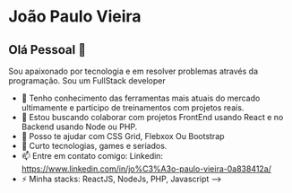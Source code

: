 # João Paulo Vieira

## Olá Pessoal 👋

Sou apaixonado por tecnologia e em resolver problemas através da programação.
Sou um FullStack developer


- 🔭 Tenho conhecimento das ferramentas mais atuais do mercado ultimamente e participo de treinamentos com projetos reais.
- 🌱 Estou buscando colaborar com projetos FrontEnd usando React e no Backend usando Node ou PHP.
- 🤔 Posso te ajudar com CSS Grid, Flebxox Ou Bootstrap
- 💬 Curto tecnologias, games e seriados.
- 📫 Entre em contato comigo: Linkedin: https://www.linkedin.com/in/jo%C3%A3o-paulo-vieira-0a838412a/
- ⚡  Minha stacks: ReactJS, NodeJs, PHP, Javascript
-->
